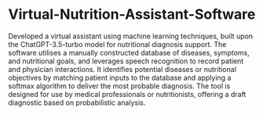 # Virtual-Nutrition-Assistant-Software

Developed a virtual assistant using machine learning techniques, built upon the ChatGPT-3.5-turbo model for nutritional diagnosis support. The software utilises a manually constructed database of diseases, symptoms, and nutritional goals, and leverages speech recognition to record patient and physician interactions. It identifies potential diseases or nutritional objectives by matching patient inputs to the database and applying a softmax algorithm to deliver the most probable diagnosis. The tool is designed for use by medical professionals or nutritionists, offering a draft diagnostic based on probabilistic analysis.
